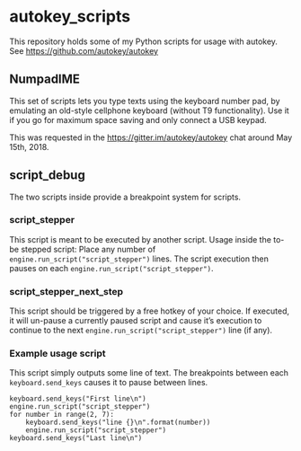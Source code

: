 # autokey_scripts
This repository holds some of my Python scripts for usage with autokey.
See https://github.com/autokey/autokey

## NumpadIME
This set of scripts lets you type texts using the keyboard number pad,
by emulating an old-style cellphone keyboard (without T9 functionality).
Use it if you go for maximum space saving and only connect a USB keypad.

This was requested in the https://gitter.im/autokey/autokey chat around May 15th, 2018.

## script_debug
The two scripts inside provide a breakpoint system for scripts.

### script_stepper
This script is meant to be executed by another script.
Usage inside the to-be stepped script: Place any number of `engine.run_script("script_stepper")` lines.
The script execution then pauses on each `engine.run_script("script_stepper")`.

### script_stepper_next_step
This script should be triggered by a free hotkey of your choice. If executed, it will un-pause a currently paused script and cause
it’s execution to continue to the next `engine.run_script("script_stepper")` line (if any).

### Example usage script
This script simply outputs some line of text. The breakpoints between each `keyboard.send_keys` causes it to pause between lines.
```
keyboard.send_keys("First line\n")
engine.run_script("script_stepper")
for number in range(2, 7):
    keyboard.send_keys("line {}\n".format(number))
    engine.run_script("script_stepper")
keyboard.send_keys("Last line\n")
```

